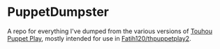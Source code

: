 PuppetDumpster
==============

A repo for everything I've dumped from the various versions of
[Touhou Puppet Play], mostly intended for use in [Fatih120/thpuppetplay2].

[Touhou Puppet Play]:     https://en.touhouwiki.net/wiki/Touhou_Puppet_Play
[Fatih120/thpuppetplay2]: https://github.com/Fatih120/thpuppetplay2
